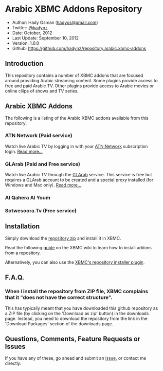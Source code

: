 Arabic XBMC Addons Repository
======================
* Author: Hady Osman (hadyos@gmail.com)
* Twitter: [@hadynz](https://twitter.com/hadynz)
* Date: October, 2012
* Last Update: September 10, 2012
* Version: 1.0.0
* Github: https://github.com/hadynz/repository.arabic.xbmc-addons

## Introduction
This repository contains a number of XBMC addons that are focused around providing Arabic streaming content.
Some plugins provide access to free and paid Arabic TV. Other plugins provide access to Arabic movies
or online cliips of shows and TV series.

## Arabic XBMC Addons
The following is a listing of the Arabic XBMC addons available from this repository:

### ATN Network (Paid service)
Watch live Arabic TV by logging in with your [ATN Network](http://www.atnnetwork.com) subscription login.
[Read more...](https://github.com/hadynz/repository.arabic.xbmc-addons/tree/master/plugin.video.atnnetwork)

### GLArab (Paid and Free service)
Watch live Arabic TV through the [GLArab](http://www.glarab.com) service. This service is free but requires a GLArab account to be
created and a special proxy installed (for Windows and Mac only). 
[Read more...](https://github.com/hadynz/repository.arabic.xbmc-addons/tree/master/plugin.video.glarab)

### Al Qahera Al Youm


### Sotwesoora.Tv (Free service)

## Installation
Simply download the [repository zip](https://github.com/downloads/hadynz/repository.arabic.xbmc-addons/repository.arabic.xbmc-addons-1.0.0.zip) 
and install it in XBMC.

Read the following [guide](http://wiki.xbmc.org/index.php?title=Add-ons#How_to_install_from_zip) 
on the XBMC wiki to learn how to install addons from a repository.

Alternatively, you can also use the 
[XBMC's repository installer plugin](http://passion-xbmc.org/addons/?Page=View&ID=plugin.program.repo.installer).

## F.A.Q.
### When I install the repository from ZIP file, XBMC complains that it "does not have the correct structure".
This has typically meant that you have downloaded this github repository as a ZIP file (by clicking on the
'Download as zip' button) in the downloads page. Instead, you need to download the repository from the link
in the 'Download Packages' section of the downloads page.

## Questions, Comments, Feature Requests or Issues
If you have any of these, go ahead and submit an 
[issue](https://github.com/hadynz/repository.arabic.xbmc-addons/issues), or contact me directly.